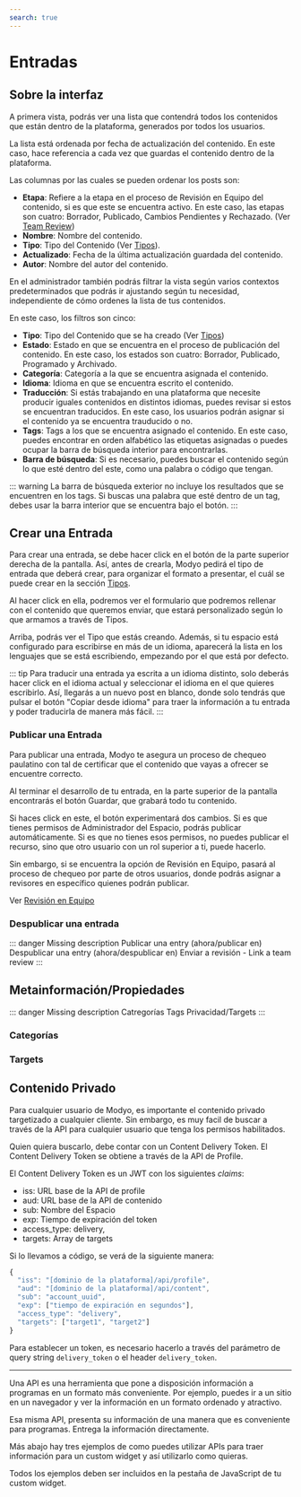 ```yaml
---
search: true
---
```


# Entradas

## Sobre la interfaz

A primera vista, podrás ver una lista que contendrá todos los contenidos que están dentro de la plataforma, generados por todos los usuarios.

La lista está ordenada por fecha de actualización del contenido. En este caso, hace referencia a cada vez que guardas el contenido dentro de la plataforma.

Las columnas por las cuales se pueden ordenar los posts son:

- **Etapa**: Refiere a la etapa en el proceso de Revisión en Equipo del contenido, si es que este se encuentra activo. En este caso, las etapas son cuatro: Borrador, Publicado, Cambios Pendientes y Rechazado. (Ver [Team Review](/guides/platform/team-review.html))
- **Nombre**: Nombre del contenido.
- **Tipo**: Tipo del Contenido (Ver [Tipos](/guides/content/types.html)).
- **Actualizado**: Fecha de la última actualización guardada del contenido.
- **Autor**: Nombre del autor del contenido.

En el administrador también podrás filtrar la vista según varios contextos predeterminados que podrás ir ajustando según tu necesidad, independiente de cómo ordenes la lista de tus contenidos.

En este caso, los filtros son cinco:

- **Tipo**: Tipo del Contenido que se ha creado (Ver [Tipos](/guides/content/types.html))
- **Estado**: Estado en que se encuentra en el proceso de publicación del contenido. En este caso, los estados son cuatro: Borrador, Publicado, Programado y Archivado.
- **Categoría**: Categoría a la que se encuentra asignada el contenido.
- **Idioma**: Idioma en que se encuentra escrito el contenido.
- **Traducción**: Si estás trabajando en una plataforma que necesite producir iguales contenidos en distintos idiomas, puedes revisar si estos se encuentran  traducidos. En este caso, los usuarios podrán asignar si el contenido ya se encuentra trauducido o no.
- **Tags**: Tags a los que se encuentra asignado el contenido. En este caso, puedes encontrar en orden alfabético las etiquetas asignadas o puedes ocupar la barra de búsqueda interior para encontrarlas.
- **Barra de búsqueda**: Si es necesario, puedes buscar el contenido según lo que esté dentro del este, como una palabra o código que tengan.

::: warning
La barra de búsqueda exterior no incluye los resultados que se encuentren en los tags. Si buscas una palabra que esté dentro de un tag, debes usar la barra interior que se encuentra bajo el botón. 
:::

## Crear una Entrada

Para crear una entrada, se debe hacer click en el botón de la parte superior derecha de la pantalla. Así, antes de crearla, Modyo pedirá el tipo de entrada que deberá crear, para organizar el formato a presentar, el cuál se puede crear en la sección [Tipos](/guides/content/types.html).

Al hacer click en ella, podremos ver el formulario que podremos rellenar con el contenido que queremos enviar, que estará personalizado según lo que armamos a través de Tipos.

Arriba, podrás ver el Tipo que estás creando. Además, si tu espacio está configurado para escribirse en más de un idioma, aparecerá la lista en los lenguajes que se está escribiendo, empezando por el que está por defecto.


::: tip
Para traducir una entrada ya escrita a un idioma distinto, solo deberás hacer click en el idioma actual y seleccionar el idioma en el que quieres escribirlo. Así, llegarás a un nuevo post en blanco, donde solo tendrás que pulsar el botón "Copiar desde idioma" para traer la información a tu entrada y poder traducirla de manera más fácil.
:::

### Publicar una Entrada

Para publicar una entrada, Modyo te asegura un proceso de chequeo paulatino con tal de certificar que el contenido que vayas a ofrecer se encuentre correcto.

Al terminar el desarrollo de tu entrada, en la parte superior de la pantalla encontrarás el botón Guardar, que grabará todo tu contenido. 

Si haces click en este, el botón experimentará dos cambios. Si es que tienes permisos de Administrador del Espacio, podrás publicar automáticamente. Si es que no tienes esos permisos, no puedes publicar el recurso, sino que otro usuario con un rol superior a ti, puede hacerlo.

Sin embargo, si se encuentra la opción de Revisión en Equipo, pasará al proceso de chequeo por parte de otros usuarios, donde podrás asignar a revisores en específico quienes podrán publicar. 

Ver [Revisión en Equipo](/guides/platform/team-review.html)


### Despublicar una entrada





::: danger
Missing description
Publicar una entry (ahora/publicar en)
Despublicar una entry (ahora/despublicar en)
Enviar a revisión - Link a team review
:::

## Metainformación/Propiedades

::: danger
Missing description
Catregorías
Tags
Privacidad/Targets
:::

### Categorías

### Targets



## Contenido Privado

Para cualquier usuario de Modyo, es importante el contenido privado targetizado a cualquier cliente. Sin embargo, es muy facil de buscar a través de la API para cualquier usuario que tenga los permisos habilitados.

Quien quiera buscarlo, debe contar con un Content Delivery Token. El Content Delivery Token se obtiene a través de la API de Profile.

El Content Delivery Token es un JWT con los siguientes _claims_:

- iss: URL base de la API de profile
- aud: URL base de la API de contenido
- sub: Nombre del Espacio
- exp: Tiempo de expiración del token
- access_type: delivery,
- targets: Array de targets

Si lo llevamos a código, se verá de la siguiente manera:

```javascript
{
  "iss": "[dominio de la plataforma]/api/profile",
  "aud": "[dominio de la plataforma]/api/content",
  "sub": "account_uuid",
  "exp": ["tiempo de expiración en segundos"],
  "access_type": "delivery",
  "targets": ["target1", "target2"]
}

```

Para establecer un token, es necesario hacerlo a través del parámetro de query string ```delivery_token``` o el header ```delivery_token```.

----

Una API es una herramienta que pone a disposición información a programas en un formato más conveniente. Por ejemplo, puedes ir a un sitio en un navegador y ver la información en un formato ordenado y atractivo.

Esa misma API, presenta su información de una manera que es conveniente para programas. Entrega la información directamente.

Más abajo hay tres ejemplos de como puedes utilizar APIs para traer información para un custom widget y así utilizarlo como quieras.

Todos los ejemplos deben ser incluidos en la pestaña de JavaScript de tu custom widget.
